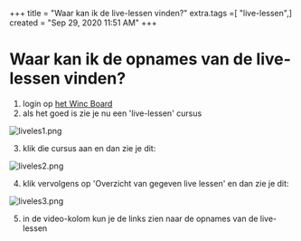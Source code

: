 +++
title = "Waar kan ik de live-lessen vinden?"
extra.tags =[ "live-lessen",]
created = "Sep 29, 2020 11:51 AM"
+++
# Waar kan ik de opnames van de live-lessen vinden?


1. login op [het Winc Board](https://winc.talentlms.com/dashboard)
2. als het goed is zie je nu een 'live-lessen' cursus

![liveles1.png](@/liveles1.png)

3.  klik die cursus aan en dan zie je dit:

![liveles2.png](@/liveles2.png)

4. klik vervolgens op 'Overzicht van gegeven live lessen' en dan zie je dit:

![liveles3.png](@/liveles3.png)

5. in de video-kolom kun je de links zien naar de opnames van de live-lessen